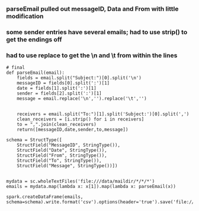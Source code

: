 ### parseEmail pulled out messageID, Data and From with little modification

### some sender entries have several emails; had to use strip() to get the endings off
### had to use replace to get the \n and \t from within the lines

```%spark2.pyspark
# final
def parseEmail(email):
    fields = email.split("Subject:")[0].split('\n')
    messageID = fields[0].split(':')[1]
    date = fields[1].split(':')[1]
    sender = fields[2].split(':')[1]
    message = email.replace('\n','').replace('\t','')
    
    
    receivers = email.split("To:")[1].split('Subject:')[0].split(',')
    clean_receivers = [i.strip() for i in receivers]
    to = ",".join(clean_receivers)
    return([messageID,date,sender,to,message])
    
schema = StructType([
    StructField("MessageID", StringType()),
    StructField("Date", StringType()),
    StructField("From", StringType()),
    StructField("To", StringType()),
    StructField("Message", StringType())])


mydata = sc.wholeTextFiles('file:///data/maildir/*/*/*')
emails = mydata.map(lambda x: x[1]).map(lambda x: parseEmail(x))

spark.createDataFrame(emails, schema=schema).write.format('csv').options(header='true').save('file:///tmp/enron')```
